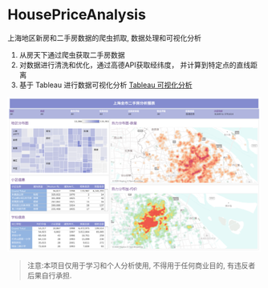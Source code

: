 # HousePriceAnalysis

上海地区新房和二手房数据的爬虫抓取, 数据处理和可视化分析



1. 从房天下通过爬虫获取二手房数据
2. 对数据进行清洗和优化，通过高德API获取经纬度， 并计算到特定点的直线距离
3. 基于 Tableau 进行数据可视化分析 [Tableau 可视化分析](https://public.tableau.com/views/ShangHai_HousePrice/sheet5?:language=en&:display_count=y&:origin=viz_share_link)

![实例](images/上海全市二手房分析报表.png)


> 注意:本项目仅用于学习和个人分析使用, 不得用于任何商业目的, 有违反者后果自行承担.